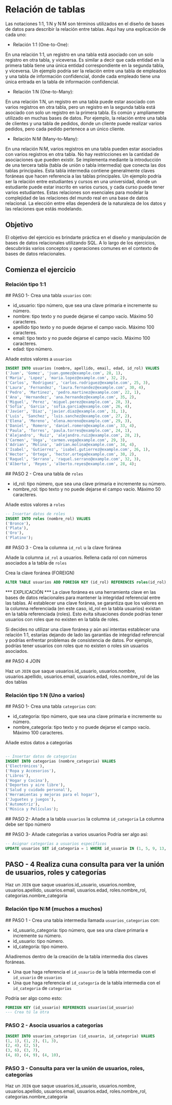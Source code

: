 # Relación de tablas

Las notaciones 1:1, 1:N y N:M son términos utilizados en el diseño de bases de datos para describir la relación entre tablas. Aquí hay una explicación de cada uno:

* Relación 1:1 (One-to-One):

En una relación 1:1, un registro en una tabla está asociado con un solo registro en otra tabla, y viceversa.
Es similar a decir que cada entidad en la primera tabla tiene una única entidad correspondiente en la segunda tabla, y viceversa.
Un ejemplo podría ser la relación entre una tabla de empleados y una tabla de información confidencial, donde cada empleado tiene una única entrada en la tabla de información confidencial.

* Relación 1:N (One-to-Many):

En una relación 1:N, un registro en una tabla puede estar asociado con varios registros en otra tabla, pero un registro en la segunda tabla está asociado con solo un registro en la primera tabla.
Es común y ampliamente utilizado en muchas bases de datos. Por ejemplo, la relación entre una tabla de clientes y una tabla de pedidos, donde un cliente puede realizar varios pedidos, pero cada pedido pertenece a un único cliente.

* Relación N:M (Many-to-Many):

En una relación N:M, varios registros en una tabla pueden estar asociados con varios registros en otra tabla. No hay restricciones en la cantidad de asociaciones que pueden existir.
Se implementa mediante la introducción de una tercera tabla (tabla de unión o tabla intermedia) que conecta las dos tablas principales. Esta tabla intermedia contiene generalmente claves foráneas que hacen referencia a las tablas principales.
Un ejemplo podría ser la relación entre estudiantes y cursos en una universidad, donde un estudiante puede estar inscrito en varios cursos, y cada curso puede tener varios estudiantes.
Estas relaciones son esenciales para modelar la complejidad de las relaciones del mundo real en una base de datos relacional. La elección entre ellas dependerá de la naturaleza de los datos y las relaciones que estás modelando.

## Objetivo

El objetivo del ejercicio es brindarte práctica en el diseño y manipulación de bases de datos relacionales utilizando SQL. A lo largo de los ejercicios, descubrirás varios conceptos y operaciones comunes en el contexto de bases de datos relacionales.

## Comienza el ejercicio

### Relación tipo 1:1

## PASO 1- Crea una tabla `usuarios` con:

- id_usuario: tipo número, que sea una clave primaria e incremente su número.
- nombre: tipo texto y no puede dejarse el campo vacío. Máximo 50 caracteres.
- apellido tipo texto y no puede dejarse el campo vacío. Máximo 100 caracteres.
- email: tipo texto y no puede dejarse el campo vacío. Máximo 100 caracteres.
- edad: tipo número.

Añade estos valores a `usuarios`

```SQL
INSERT INTO usuarios (nombre, apellido, email, edad, id_rol) VALUES
('Juan', 'Gomez', 'juan.gomez@example.com', 28, 1),
('Maria', 'Lopez', 'maria.lopez@example.com', 32, 2),
('Carlos', 'Rodriguez', 'carlos.rodriguez@example.com', 25, 3),
('Laura', 'Fernandez', 'laura.fernandez@example.com', 30, 4),
('Pedro', 'Martinez', 'pedro.martinez@example.com', 22, 1),
('Ana', 'Hernandez', 'ana.hernandez@example.com', 35, 2),
('Miguel', 'Perez', 'miguel.perez@example.com', 28, 3),
('Sofia', 'Garcia', 'sofia.garcia@example.com', 26, 4),
('Javier', 'Diaz', 'javier.diaz@example.com', 31, 1),
('Luis', 'Sanchez', 'luis.sanchez@example.com', 27, 2),
('Elena', 'Moreno', 'elena.moreno@example.com', 29, 3),
('Daniel', 'Romero', 'daniel.romero@example.com', 33, 4),
('Paula', 'Torres', 'paula.torres@example.com', 24, 1),
('Alejandro', 'Ruiz', 'alejandro.ruiz@example.com', 28, 2),
('Carmen', 'Vega', 'carmen.vega@example.com', 29, 3),
('Adrian', 'Molina', 'adrian.molina@example.com', 34, 4),
('Isabel', 'Gutierrez', 'isabel.gutierrez@example.com', 26, 1),
('Hector', 'Ortega', 'hector.ortega@example.com', 30, 2),
('Raquel', 'Serrano', 'raquel.serrano@example.com', 32, 3),
('Alberto', 'Reyes', 'alberto.reyes@example.com', 28, 4);
```
## PASO 2 - Crea una tabla de `roles`

- id_rol: tipo número, que sea una clave primaria e incremente su número.
- nombre_rol: tipo texto y no puede dejarse el campo vacío. Máximo 50 caracteres.

Añade estos valores a `roles`

```SQL
-- Insertar datos de roles
INSERT INTO roles (nombre_rol) VALUES
('Bronce'),
('Plata'),
('Oro'),
('Platino');
``` 
## PASO 3 - Crea la columna `id_rol` u la clave foránea

Añade la columna `id_rol` a usuarios. Rellena cada rol con números asociados a la tabla de `roles` 

Crea la clave foránea (FOREIGN)
```SQL 
ALTER TABLE usuarios ADD FOREIGN KEY (id_rol) REFERENCES roles(id_rol);
```

*** EXPLICACIÓN *** 
La clave foránea es una herramienta clave en las bases de datos relacionales para mantener la integridad referencial entre las tablas. Al establecer una clave foránea, se garantiza que los valores en la columna referenciada (en este caso, id_rol en la tabla usuarios) existan en la tabla referenciada (roles). Esto evita situaciones donde podrías tener usuarios con roles que no existen en la tabla de roles.

Si decides no utilizar una clave foránea y aún así intentas establecer una relación 1:1, estarías dejando de lado las garantías de integridad referencial y podrías enfrentar problemas de consistencia de datos. Por ejemplo, podrías tener usuarios con roles que no existen o roles sin usuarios asociados.

## PASO 4 JOIN

Haz un `JOIN` que saque usuarios.id_usuario, usuarios.nombre, usuarios.apellido, usuarios.email, usuarios.edad, roles.nombre_rol de las dos tablas

### Relación tipo 1:N (Uno a varios)

## PASO 1- Crea una tabla `categorias` con:

- id_categoria: tipo número, que sea una clave primaria e incremente su número.
- nombre_categoría: tipo texto y no puede dejarse el campo vacío. Máximo 100 caracteres.

Añade estos datos a categorías

```SQL

-- Insertar datos de categorías
INSERT INTO categorias (nombre_categoria) VALUES
('Electrónicos'),
('Ropa y Accesorios'),
('Libros'),
('Hogar y Cocina'),
('Deportes y aire libre'),
('Salud y cuidado personal'),
('Herramientas y mejoras para el hogar'),
('Juguetes y juegos'),
('Automotriz'),
('Música y Películas');
```
## PASO 2- Añade a la tabla `usuarios` la columna `id_categoria`
La columna debe ser tipo número


## PASO 3- Añade categorías a varios usuarios
Podría ser algo así:
```SQL
-- Asignar categorías a usuarios específicos
UPDATE usuarios SET id_categoria = 1 WHERE id_usuario IN (1, 5, 9, 13, 17);
```

## PASO - 4 Realiza cuna consulta para ver la unión de usuarios, roles y categorías

Haz un `JOIN` que saque usuarios.id_usuario, usuarios.nombre, usuarios.apellido, usuarios.email, usuarios.edad, roles.nombre_rol, categorias.nombre_categoria

### Relación tipo N:M (muchos a muchos)

## PASO 1 - Crea una tabla intermedia llamada `usuarios_categorias` con:

- id_usuario_categoria: tipo número, que sea una clave primaria e incremente su número.
- id_usuario: tipo número.
- id_categoría: tipo número.

Añadiremos dentro de la creación de la tabla intermedia dos claves foráneas.
- Una que haga referencia el `id_usaurio` de la tabla intermedia con el `id_usuario` de `usuarios`
- Una que haga referencia el `id_categoría` de la tabla intermedia con el `id_categoria` de `categorías`

Podría ser algo como esto:

```SQL
FOREIGN KEY (id_usuario) REFERENCES usuarios(id_usuario)
--- Crea tú la otra
```

### PASO 2 - Asocia usuarios a categorías

```SQL
INSERT INTO usuarios_categorias (id_usuario, id_categoria) VALUES
(1, 1), (1, 2), (1, 3),
(2, 4), (2, 5),
(3, 6), (3, 7),
(4, 8), (4, 9), (4, 10),
```

### PASO 3 - Consulta para ver la unión de usuarios, roles, categorías

Haz un `JOIN` que saque usuarios.id_usuario, usuarios.nombre, usuarios.apellido, usuarios.email, usuarios.edad,
roles.nombre_rol, categorias.nombre_categoria
